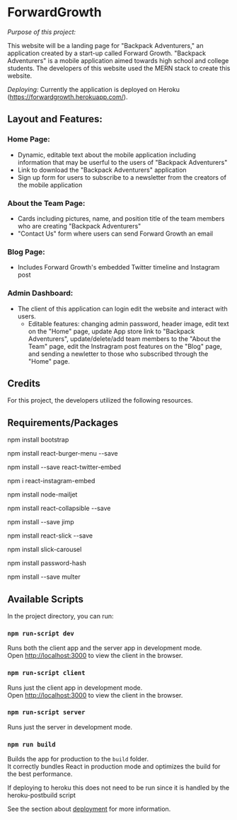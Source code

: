# ForwardGrowth
*Purpose of this project:*

This website will be a landing page for "Backpack Adventurers," an application created by a start-up called Forward Growth. "Backpack Adventurers" is a mobile application aimed towards high school and college students. The developers of this website used the MERN stack to create this website. 

*Deploying:*
Currently the application is deployed on Heroku (https://forwardgrowth.herokuapp.com/). 

## Layout and Features:
### Home Page:
* Dynamic, editable text about the mobile application including information that may be userful to the users of "Backpack Adventurers"
* Link to download the "Backpack Adventurers" application 
* Sign up form for users to subscribe to a newsletter from the creators of the mobile application 

### About the Team Page: 
* Cards including pictures, name, and position title of the team members who are creating "Backpack Adventurers"
* "Contact Us" form where users can send Forward Growth an email

### Blog Page: 
* Includes Forward Growth's embedded Twitter timeline and Instagram post

### Admin Dashboard: 
* The client of this application can login edit the website and interact with users. 
  * Editable features: changing admin password, header image, edit text on the "Home" page, update App store link to "Backpack Adventurers", update/delete/add team members to the "About the Team" page, edit the Instragram post features on the "Blog" page, and sending a newletter to those who subscribed through the "Home" page. 

## Credits
For this project, the developers utilized the following resources. 

## Requirements/Packages

npm install bootstrap

npm install react-burger-menu --save

npm install --save react-twitter-embed

npm i react-instagram-embed

npm install node-mailjet 

npm install react-collapsible --save

npm install --save jimp

npm install react-slick --save

npm install slick-carousel

npm install password-hash

npm install --save multer

## Available Scripts

In the project directory, you can run:

### `npm run-script dev`

Runs both the client app and the server app in development mode.<br>
Open [http://localhost:3000](http://localhost:3000) to view the client in the browser.

### `npm run-script client`

Runs just the client app in development mode.<br>
Open [http://localhost:3000](http://localhost:3000) to view the client in the browser.


### `npm run-script server`

Runs just the server in development mode.<br>


### `npm run build`

Builds the app for production to the `build` folder.<br>
It correctly bundles React in production mode and optimizes the build for the best performance.

If deploying to heroku this does not need to be run since it is handled by the heroku-postbuild script<br>

See the section about [deployment](https://facebook.github.io/create-react-app/docs/deployment) for more information.
